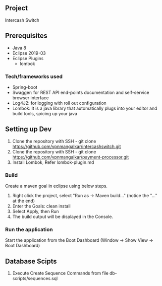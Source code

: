 ## Project
Intercash Switch

## Prerequisites
* Java 8
* Eclipse 2019-03
* Eclipse Plugins
    * lombok

### Tech/frameworks used
* Spring-boot  
* Swagger: for REST API end-points documentation and self-service browser interface
* Log4J2: for logging with roll out configuration
* Lombok: It is a java library that automatically plugs into your editor and build tools, spicing up your java

## Setting up Dev
1. Clone the repository with SSH - git clone https://github.com/vpnmangalkar/intercashswitch.git 
2. Clone the repository with SSH - git clone https://github.com/vpnmangalkar/payment-processor.git 
3. Install Lombok, Refer lombok-plugin.md

### Build
Create a maven goal in eclipse using below steps.
	
1. Right click the project, select "Run as → Maven build..." (notice the "..." at the end)
2. Enter the Goals: clean install
3. Select Apply, then Run
4. The build output will be displayed in the Console.

### Run the application
Start the application from the Boot Dashboard (Window -> Show View -> Boot Dashboard)

## Database Scipts
1. Execute Create Sequence Commands from file db-scripts/sequences.sql

